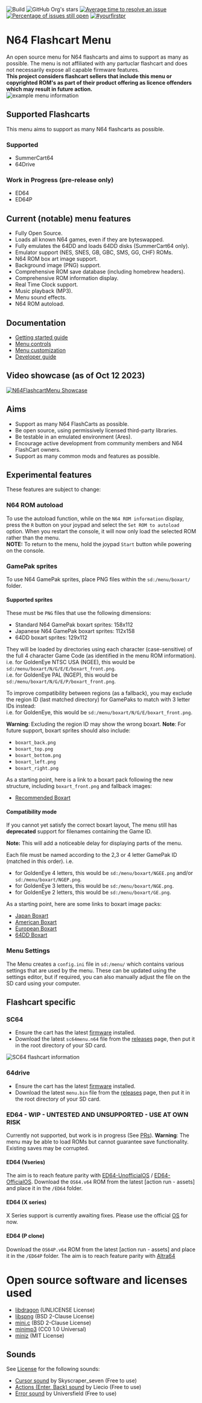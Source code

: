 ![Build](https://github.com/polprzewodnikowy/N64FlashcartMenu/actions/workflows/build.yml/badge.svg)
![GitHub Org's stars](https://img.shields.io/github/stars/Polprzewodnikowy/N64FlashcartMenu)
[![Average time to resolve an issue](http://isitmaintained.com/badge/resolution/Polprzewodnikowy/N64FlashcartMenu.svg)](http://isitmaintained.com/project/Polprzewodnikowy/N64FlashcartMenu "Average time to resolve an issue")
[![Percentage of issues still open](http://isitmaintained.com/badge/open/Polprzewodnikowy/N64FlashcartMenu.svg)](http://isitmaintained.com/project/Polprzewodnikowy/N64FlashcartMenu "Percentage of issues still open")
[![#yourfirstpr](https://img.shields.io/badge/first--timers--only-friendly-blue.svg)](https://github.com/Polprzewodnikowy/N64FlashcartMenu/CONTRIBUTING.md)

# N64 Flashcart Menu
An open source menu for N64 flashcarts and aims to support as many as possible. The menu is not affiliated with any partuclar flashcart and does not necessarily expose all capable firmware features.  
**This project considers flashcart sellers that include this menu or copyrighted ROM's as part of their product offering as licence offenders which may result in future action.**  
![example menu information](./docs/images/menu-information.png "example menu information") 

## Supported Flashcarts
This menu aims to support as many N64 flashcarts as possible.

### Supported
* SummerCart64
* 64Drive

### Work in Progress (pre-release only)
* ED64
* ED64P


## Current (notable) menu features
* Fully Open Source.
* Loads all known N64 games, even if they are byteswapped.
* Fully emulates the 64DD and loads 64DD disks (SummerCart64 only).
* Emulator support (NES, SNES, GB, GBC, SMS, GG, CHF) ROMs.
* N64 ROM box art image support.
* Background image (PNG) support.
* Comprehensive ROM save database (including homebrew headers).
* Comprehensive ROM information display.
* Real Time Clock support.
* Music playback (MP3).
* Menu sound effects.
* N64 ROM autoload.


## Documentation
* [Getting started guide](./docs/00_getting_started_sd.md)
* [Menu controls](./docs/01_menu_controls.md)
* [Menu customization](./docs/07_menu_customization.md)
* [Developer guide](./docs/99_developer_guide.md)

## Video showcase (as of Oct 12 2023)
[![N64FlashcartMenu Showcase](http://img.youtube.com/vi/6CKImHTifDA/0.jpg)](http://www.youtube.com/watch?v=6CKImHTifDA "N64FlashcartMenu Showcase (Oct 12 2023)")


## Aims
* Support as many N64 FlashCarts as possible.
* Be open source, using permissively licensed third-party libraries.
* Be testable in an emulated environment (Ares).
* Encourage active development from community members and N64 FlashCart owners.
* Support as many common mods and features as possible.


## Experimental features
These features are subject to change:

### N64 ROM autoload
To use the autoload function, while on the `N64 ROM information` display, press the `R` button on your joypad and select the `Set ROM to autoload` option. When you restart the console, it will now only load the selected ROM rather than the menu.  
**NOTE:** To return to the menu, hold the joypad `Start` button while powering on the console.

### GamePak sprites
To use N64 GamePak sprites, place PNG files within the `sd:/menu/boxart/` folder.

#### Supported sprites
These must be `PNG` files that use the following dimensions:
* Standard N64 GamePak boxart sprites: 158x112
* Japanese N64 GamePak boxart sprites: 112x158
* 64DD boxart sprites: 129x112

They will be loaded by directories using each character (case-sensitive) of the full 4 character Game Code (as identified in the menu ROM information).  
i.e. for GoldenEye NTSC USA (NGEE), this would be `sd:/menu/boxart/N/G/E/E/boxart_front.png`.  
i.e. for GoldenEye PAL (NGEP), this would be `sd:/menu/boxart/N/G/E/P/boxart_front.png`.  

To improve compatibility between regions (as a fallback), you may exclude the region ID (last matched directory) for GamePaks to match with 3 letter IDs instead:  
i.e. for GoldenEye, this would be `sd:/menu/boxart/N/G/E/boxart_front.png`.

**Warning**: Excluding the region ID may show the wrong boxart.
**Note**: For future support, boxart sprites should also include:
* `boxart_back.png`
* `boxart_top.png`
* `boxart_bottom.png`
* `boxart_left.png`
* `boxart_right.png`

As a starting point, here is a link to a boxart pack following the new structure, including `boxart_front.png` and fallback images:
* [Recommended Boxart](https://drive.google.com/file/d/1IpCmFqmGgGwKKmlRBxYObfFR9XywaC6n/view?usp=drive_link)


#### Compatibility mode
If you cannot yet satisfy the correct boxart layout, The menu still has **deprecated** support for filenames containing the Game ID.

**Note:** This will add a noticeable delay for displaying parts of the menu.

Each file must be named according to the 2,3 or 4 letter GamePak ID (matched in this order).
i.e.
* for GoldenEye 4 letters, this would be `sd:/menu/boxart/NGEE.png` and/or `sd:/menu/boxart/NGEP.png`.
* for GoldenEye 3 letters, this would be `sd:/menu/boxart/NGE.png`.
* for GoldenEye 2 letters, this would be `sd:/menu/boxart/GE.png`.


As a starting point, here are some links to boxart image packs:
* [Japan Boxart](https://mega.nz/file/KyJR0B6B#ERabLautAVPaqJTIdBSv4ghbudNhK7hnEr2ZS1Q6ub0)
* [American Boxart](https://mega.nz/file/rugAFYSQ#JHfgCU2amzNVpC4S6enP3vg--wtAAwsziKa7cej6QCc)
* [European Boxart](https://mega.nz/file/OmIV3aAK#kOWdutK1_41ffN64R6thbU7HEPR_M9qO0YM2mNG6RbQ)
* [64DD Boxart](https://mega.nz/file/ay5wQIxJ#k3PF-VMLrZJxJTr-BOaOKa2TBIK7c2t4zwbdshsQl40)


### Menu Settings
The Menu creates a `config.ini` file in `sd:/menu/` which contains various settings that are used by the menu.
These can be updated using the settings editor, but if required, you can also manually adjust the file on the SD card using your computer.


## Flashcart specific

### SC64
* Ensure the cart has the latest [firmware](https://github.com/Polprzewodnikowy/SummerCart64/releases/latest) installed.
* Download the latest `sc64menu.n64` file from the [releases](https://github.com/Polprzewodnikowy/N64FlashcartMenu/releases/) page, then put it in the root directory of your SD card.

![SC64 flashcart information](./docs/images/sc64-flashcart-information.png "example SC64 flashcart information")  


### 64drive
* Ensure the cart has the latest [firmware](https://64drive.retroactive.be/support.php) installed.
* Download the latest `menu.bin` file from the [releases](https://github.com/Polprzewodnikowy/N64FlashcartMenu/releases/) page, then put it in the root directory of your SD card.


### ED64 - WIP - UNTESTED AND UNSUPPORTED - USE AT OWN RISK
Currently not supported, but work is in progress (See [PRs](https://github.com/Polprzewodnikowy/N64FlashcartMenu/pulls)).
**Warning**: The menu may be able to load ROMs but cannot guarantee save functionality. Existing saves may be corrupted.

#### ED64 (Vseries)
The aim is to reach feature parity with [ED64-UnofficialOS](https://github.com/n64-tools/ED64-UnofficialOS-binaries) / [ED64-OfficialOS](https://krikzz.com/pub/support/everdrive-64/v2x-v3x/os-bin/).
Download the `OS64.v64` ROM from the latest [action run - assets] and place it in the `/ED64` folder.

#### ED64 (X series)
X Series support is currently awaiting fixes. Please use the official [OS](https://krikzz.com/pub/support/everdrive-64/x-series/OS/) for now.

#### ED64 (P clone)
Download the `OS64P.v64` ROM from the latest [action run - assets] and place it in the `/ED64P` folder.
The aim is to reach feature parity with [Altra64](https://github.com/networkfusion/altra64)


# Open source software and licenses used

* [libdragon](https://github.com/DragonMinded/libdragon) (UNLICENSE License)
* [libspng](https://github.com/randy408/libspng) (BSD 2-Clause License)
* [mini.c](https://github.com/univrsal/mini.c) (BSD 2-Clause License)
* [minimp3](https://github.com/lieff/minimp3) (CC0 1.0 Universal)
* [miniz](https://github.com/richgel999/miniz) (MIT License)

## Sounds
See [License](https://pixabay.com/en/service/license-summary/) for the following sounds:
* [Cursor sound](https://pixabay.com/en/sound-effects/click-buttons-ui-menu-sounds-effects-button-7-203601/) by Skyscraper_seven (Free to use)
* [Actions (Enter, Back) sound](https://pixabay.com/en/sound-effects/menu-button-user-interface-pack-190041/) by Liecio (Free to use)
* [Error sound](https://pixabay.com/en/sound-effects/error-call-to-attention-129258/) by Universfield (Free to use)
